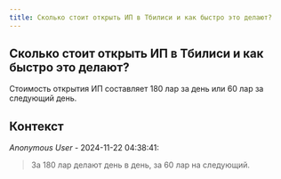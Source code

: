 ```yaml
---
title: Сколько стоит открыть ИП в Тбилиси и как быстро это делают?
---
```


## Сколько стоит открыть ИП в Тбилиси и как быстро это делают?

Стоимость открытия ИП составляет 180 лар за день или 60 лар за следующий день.

## Контекст

_Anonymous User_ - 2024-11-22 04:38:41:

> За 180 лар делают день в день, за 60 лар на следующий.
